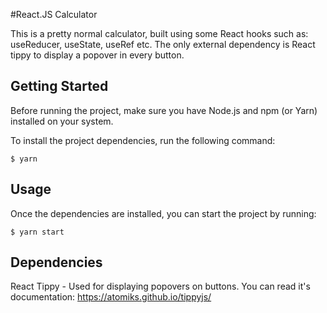 #React.JS Calculator

This is a pretty normal calculator, built using some React hooks such as: useReducer, useState, useRef etc.
The only external dependency is React tippy to display a popover in every button.

## Getting Started

Before running the project, make sure you have Node.js and npm (or Yarn) installed on your system.

To install the project dependencies, run the following command:

`$ yarn`

## Usage

Once the dependencies are installed, you can start the project by running:

`$ yarn start`

## Dependencies

React Tippy - Used for displaying popovers on buttons. You can read it's documentation: https://atomiks.github.io/tippyjs/
